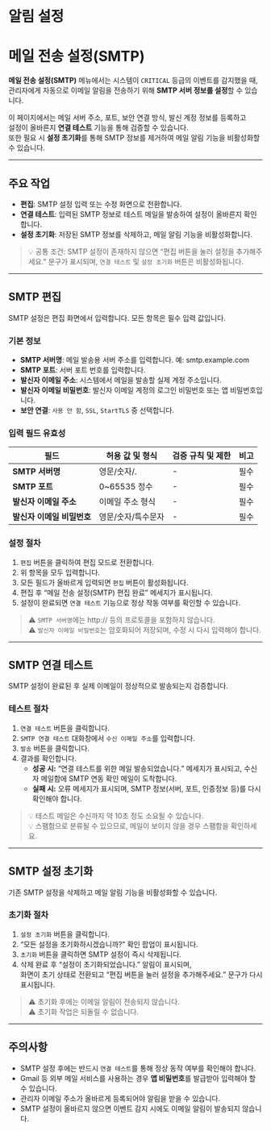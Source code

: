 # 알림 설정

# 메일 전송 설정(SMTP)


**메일 전송 설정(SMTP)** 메뉴에서는 시스템이 `CRITICAL` 등급의 이벤트를 감지했을 때,  
관리자에게 자동으로 이메일 알림을 전송하기 위해 **SMTP 서버 정보를 설정**할 수 있습니다.  

이 페이지에서는 메일 서버 주소, 포트, 보안 연결 방식, 발신 계정 정보를 등록하고  
설정이 올바른지 **연결 테스트** 기능을 통해 검증할 수 있습니다.  
또한 필요 시 **설정 초기화**를 통해 SMTP 정보를 제거하여 메일 알림 기능을 비활성화할 수 있습니다.

---

## 주요 작업
* **편집**: SMTP 설정 입력 또는 수정 화면으로 전환합니다. 
* **연결 테스트**: 입력된 SMTP 정보로 테스트 메일을 발송하여 설정이 올바른지 확인합니다.
* **설정 초기화**: 저장된 SMTP 정보를 삭제하고, 메일 알림 기능을 비활성화합니다.



> 💡 공통 조건: SMTP 설정이 존재하지 않으면 “편집 버튼을 눌러 설정을 추가해주세요.” 문구가 표시되며, `연결 테스트` 및 `설정 초기화` 버튼은 비활성화됩니다.

---

## SMTP 편집

SMTP 설정은 편집 화면에서 입력합니다. 모든 항목은 필수 입력 값입니다.

### 기본 정보
- **SMTP 서버명**: 메일 발송용 서버 주소를 입력합니다. 예: smtp.example.com 
- **SMTP 포트**: 서버 포트 번호를 입력합니다.
- **발신자 이메일 주소**: 시스템에서 메일을 발송할 실제 계정 주소입니다.
- **발신자 이메일 비밀번호**: 발신자 이메일 계정의 로그인 비밀번호 또는 앱 비밀번호입니다.
- **보안 연결**: `사용 안 함`, `SSL`, `StartTLS` 중 선택합니다.

### 입력 필드 유효성
| 필드 | 허용 값 및 형식 | 검증 규칙 및 제한 | 비고 |
|------|------|------|------|
| **SMTP 서버명** | 영문/숫자/. | - |  필수 |
| **SMTP 포트** | 0~65535 정수 | - | 필수 |
| **발신자 이메일 주소** | 이메일 주소 형식 | - | 필수 |
| **발신자 이메일 비밀번호** | 영문/숫자/특수문자 | - | 필수 |



### 설정 절차
1. `편집` 버튼을 클릭하여 편집 모드로 전환합니다.  
2. 위 항목을 모두 입력합니다.  
3. 모든 필드가 올바르게 입력되면 `편집` 버튼이 활성화됩니다.  
4. 편집 후 “메일 전송 설정(SMTP) 편집 완료” 메세지가 표시됩니다.  
5. 설정이 완료되면 `연결 테스트` 기능으로 정상 작동 여부를 확인할 수 있습니다.

> ⚠️ `SMTP 서버명`에는 http:// 등의 프로토콜을 포함하지 않습니다.  
> ⚠️ `발신자 이메일 비밀번호`는 암호화되어 저장되며, 수정 시 다시 입력해야 합니다.

---

## SMTP 연결 테스트

SMTP 설정이 완료된 후 실제 이메일이 정상적으로 발송되는지 검증합니다.

### 테스트 절차
1. `연결 테스트` 버튼을 클릭합니다.  
2. `SMTP 연결 테스트` 대화창에서 `수신 이메일 주소`를 입력합니다.  
3. `발송` 버튼을 클릭합니다.  
4. 결과를 확인합니다.  
   - **성공 시:** “연결 테스트를 위한 메일 발송되었습니다.” 메세지가 표시되고, 수신자 메일함에 SMTP 연동 확인 메일이 도착합니다.  
   - **실패 시:** 오류 메세지가 표시되며, SMTP 정보(서버, 포트, 인증정보 등)를 다시 확인해야 합니다.  

> 💡 테스트 메일은 수신까지 약 10초 정도 소요될 수 있습니다.  
> 💡 스팸함으로 분류될 수 있으므로, 메일이 보이지 않을 경우 스팸함을 확인하세요.


---

## SMTP 설정 초기화

기존 SMTP 설정을 삭제하고 메일 알림 기능을 비활성화할 수 있습니다.

### 초기화 절차
1. `설정 초기화` 버튼을 클릭합니다.  
2. “모든 설정을 초기화하시겠습니까?” 확인 팝업이 표시됩니다.  
3. `초기화` 버튼을 클릭하면 SMTP 설정이 즉시 삭제됩니다.  
4. 삭제 완료 후 “설정이 초기화되었습니다.” 알림이 표시되며,  
   화면이 초기 상태로 전환되고 “편집 버튼을 눌러 설정을 추가해주세요.” 문구가 다시 표시됩니다.

> ⚠️ 초기화 후에는 이메일 알림이 전송되지 않습니다.  
> ⚠️ 초기화 작업은 되돌릴 수 없습니다.

---

## 주의사항
- SMTP 설정 후에는 반드시 `연결 테스트`를 통해 정상 동작 여부를 확인해야 합니다.  
- Gmail 등 외부 메일 서비스를 사용하는 경우 **앱 비밀번호**를 발급받아 입력해야 할 수 있습니다.  
- 관리자 이메일 주소가 올바르게 등록되어야 알림을 받을 수 있습니다.  
- SMTP 설정이 올바르지 않으면 이벤트 감지 시에도 이메일 알림이 발송되지 않습니다.
